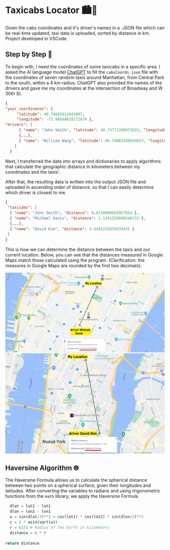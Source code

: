 # Taxicabs Locator 🏙🚕
Given the cabs coordinates and it's driver's names in a .JSON file which can be real-time updated, taxi data is uploaded, sorted by distance in km. Project developed in VSCode.

## Step by Step 📑
To begin with, I need the coordinates of some taxicabs in a specific area. I asked the AI language model [ChatGPT](https://chat.openai.com/chat) to fill the `cabsCoords.json` file with the coordinates of seven random taxis around Manhattan, from Central Park to the south, within a 4 km radius. ChatGPT also provided the names of the drivers and gave me my coordinates at the intersection of Broadway and W 30th St.

```json
{
"your_coordinates": {
     "latitude": 40.74682811843807, 
     "longitude": -73.98848619172874 },
"drivers": [
      { "name": "John Smith", "latitude": 40.74771308973833, "longitude": -73.97877709492026 },
      {...},
      { "name": "William Wang", "latitude": 40.74083180050023, "longitude": -74.00535973627026 }
    ]
  }
```

Next, I transferred the data into arrays and dictionaries to apply algorithms that calculate the geographic distance in kilometers between my coordinates and the taxis'.

After that, the resulting data is written into the output JSON file and uploaded in ascending order of distance, so that I can easily determine which driver is closest to me.

```json
{
 "taxicabs": [
  { "name": "John Smith", "distance": 0.8238008665967854 },
  { "name": "Michael Davis", "distance": 1.1391259008548733 },
  {...},
  { "name": "David Kim", "distance": 3.4481215635639435 }
 ]
}
```
This is how we can determine the distance between the taxis and our current location. Below, you can see that the distances measured in Google Maps match those calculated using the program. (Clarification: the measures in Google Maps are rounded by the first two decimals).

![map1](images/map1.png)
![map2](images/map2.png)


## Haversine Algorithm 🌐
The Haversine Formula allows us to calculate the spherical distance between two points on a spherical surface, given their longitudes and latitudes. After converting the variables to radians and using trigonometric functions from the `math` library, we apply the Haversine Formula.

```python
  dlat = lat2 - lat1
  dlon = lon2 - lon1
  a = sin(dlat/2)**2 + cos(lat1) * cos(lat2) * sin(dlon/2)**2
  c = 2 * asin(sqrt(a))
  r = 6371 # Radius of the Earth in kilometers
  distance = c * r
    
return distance
```



